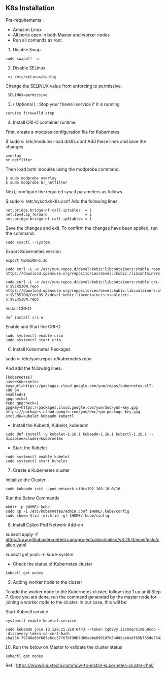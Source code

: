 K8s Installation
----------------

Pre-requirements :

- Amazon Linux 
- All ports open in both Master and worker nodes
- Run all comands as root 


1. Disable Swap

```
sudo swapoff -a
```

2. Disable SELinux

```
 vi /etc/selinux/config
```

 Change the SELINUX value from enforcing to permissive.

```
 SELINUX=permissive
```

3. ( Optional ) :  Stop your firewall service if it is running

```
service firewalld stop
```

4. Install CRI-O container runtime

First, create a modules configuration file for Kubernetes.

$ sudo vi /etc/modules-load.d/k8s.conf
Add these lines and save the changes

```
overlay
br_netfilter
```

Then load both modules using the modprobe command.

```
$ sudo modprobe overlay
$ sudo modprobe br_netfilter
```

Next, configure the required sysctl parameters as follows

$ sudo vi /etc/sysctl.d/k8s.conf
Add the following lines:

```
net.bridge.bridge-nf-call-iptables  = 1
net.ipv4.ip_forward                 = 1
net.bridge.bridge-nf-call-ip6tables = 1
```

Save the changes and exit. To confirm the changes have been applied, run the command:
```
sudo sysctl --system
```

Export Kuberneties version 

```
export VERSION=1.26

sudo curl -L -o /etc/yum.repos.d/devel:kubic:libcontainers:stable.repo https://download.opensuse.org/repositories/devel:/kubic:/libcontainers:/stable/CentOS_8/devel:kubic:libcontainers:stable.repo

sudo curl -L -o /etc/yum.repos.d/devel:kubic:libcontainers:stable:cri-o:$VERSION.repo https://download.opensuse.org/repositories/devel:kubic:libcontainers:stable:cri-o:$VERSION/CentOS_8/devel:kubic:libcontainers:stable:cri-o:$VERSION.repo

```

Install CRI-O

```
dnf install cri-o
```

Enable and Start the CRI-O
```
sudo systemctl enable crio
sudo systemctl start crio
```

6. Install Kubernetes Packages

sudo vi /etc/yum.repos.d/kubernetes.repo

And add the following lines.

```
[kubernetes] 
name=Kubernetes
baseurl=https://packages.cloud.google.com/yum/repos/kubernetes-el7-x86_64
enabled=1
gpgcheck=1
repo_gpgcheck=1
gpgkey=https://packages.cloud.google.com/yum/doc/yum-key.gpg https://packages.cloud.google.com/yum/doc/rpm-package-key.gpg
exclude=kubelet kubeadm kubectl
```

- Install the Kubectl, Kubelet, kubeadm

```
sudo dnf install -y kubelet-1.26.1 kubeadm-1.26.1 kubectl-1.26.1 --disableexcludes=kubernetes
```

- Start the Kubelet
```
sudo systemctl enable kubelet
sudo systemctl start kubelet
```

7. Create a Kubernetes cluster

Initialize the Cluster
```
sudo kubeadm init --pod-network-cidr=192.168.10.0/16
```

Run the Below Commands
```
mkdir -p $HOME/.kube
sudo cp -i /etc/kubernetes/admin.conf $HOME/.kube/config
sudo chown $(id -u):$(id -g) $HOME/.kube/config
```

8. Install Calico Pod Network Add-on

kubectl apply -f https://raw.githubusercontent.com/projectcalico/calico/v3.25.0/manifests/calico.yaml

kubectl get pods -n kube-system


- Check the status of Kubernetes cluster

```
kubectl get nodes
```

9. Adding worker node to the cluster

To add the worker node to the Kubernetes cluster, follow step 1 up until Step 7.  Once you are done, run the command generated by the master node for joining a worker node to the cluster. In our case, this will be:


Start Kubectl service
```
systemctl enable kubelet.service
```
``` < your master generated token here >
sudo kubeadm join 10.128.15.228:6443 --token cqb8vy.iicmmqrb1m8u9cob --discovery-token-ca-cert-hash sha256:79748a56f603e6cc57f67bf90b7db5aebe090107d540d6cc8a8f65b785de7543
```

10. Run the below on Master to validate the cluster status

```
kubectl get nodes
```

Ref : https://www.linuxtechi.com/how-to-install-kubernetes-cluster-rhel/


